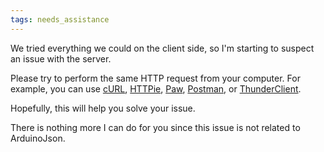 ```yaml
---
tags: needs_assistance
---
```


We tried everything we could on the client side, so I'm starting to suspect an issue with the server.

Please try to perform the same HTTP request from your computer.
For example, you can use [cURL](https://curl.se/), [HTTPie](https://httpie.io/), [Paw](https://paw.cloud/), [Postman](https://www.postman.com/), or [ThunderClient](https://www.thunderclient.com/).

Hopefully, this will help you solve your issue.

There is nothing more I can do for you since this issue is not related to ArduinoJson.
